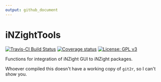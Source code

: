 ```yaml
---
output: github_document
---
```


<!-- README.md is generated from README.Rmd. Please edit that file -->



# iNZightTools
[![Travis-CI Build Status](https://travis-ci.org/iNZightVIT/iNZightTools.svg?branch=master)](https://travis-ci.org/iNZightVIT/iNZightTools)
[![Coverage status](https://codecov.io/gh/iNZightVIT/iNZightTools/branch/master/graph/badge.svg)](https://codecov.io/github/iNZightVIT/iNZightTools?branch=master)
[![License: GPL v3](https://img.shields.io/badge/License-GPL%20v3-blue.svg)](http://www.gnu.org/licenses/gpl-3.0)

Functions for integration of iNZight GUI to iNZight packages.

Whoever compiled this doesn't have a working copy of `git2r`, so I can't show you.

